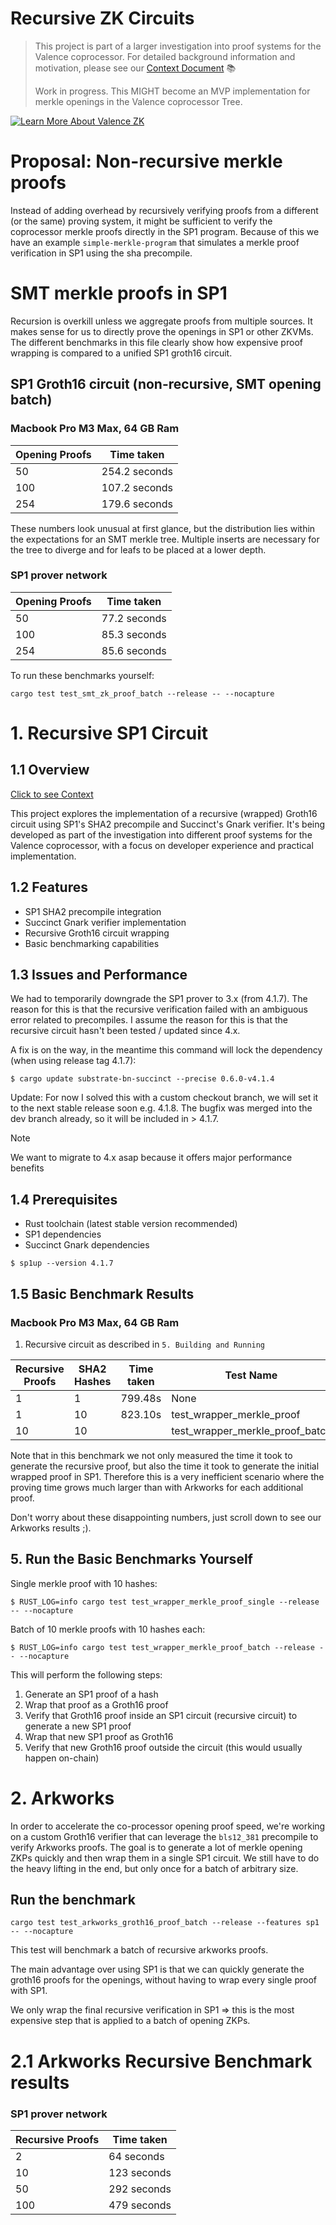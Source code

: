 # Recursive ZK Circuits

> This project is part of a larger investigation into proof systems for the Valence coprocessor. For detailed background information and motivation, please see our [Context Document](context.md) 📚
>
> Work in progress.
> This MIGHT become an MVP implementation for merkle openings
> in the Valence coprocessor Tree.

[![Learn More About Valence ZK](https://img.shields.io/badge/_Learn_More_About_Valence_ZK-2EA44F?style=for-the-badge&logo=github&logoColor=white)](context.md)

# Proposal: Non-recursive merkle proofs
Instead of adding overhead by recursively verifying proofs from a different (or the same) proving system,
it might be sufficient to verify the coprocessor merkle proofs directly in the SP1 program.
Because of this we have an example `simple-merkle-program` that simulates a merkle proof verification in SP1
using the sha precompile.

# SMT merkle proofs in SP1
Recursion is overkill unless we aggregate proofs from multiple sources.
It makes sense for us to directly prove the openings in SP1 or other
ZKVMs. The different benchmarks in this file clearly show
how expensive proof wrapping is compared to a unified SP1 groth16
circuit.
  
## SP1 Groth16 circuit (non-recursive, SMT opening batch)
### Macbook Pro M3 Max, 64 GB Ram
| Opening Proofs | Time taken |
|---|---|
| 50 |  254.2 seconds |
| 100 | 107.2 seconds | 
| 254 | 179.6 seconds |

These numbers look unusual at first glance,
but the distribution lies within the expectations
for an SMT merkle tree. Multiple inserts
are necessary for the tree to diverge and for leafs
to be placed at a lower depth.

### SP1 prover network
| Opening Proofs | Time taken |
|---|---|
| 50 |  77.2 seconds |
| 100 |  85.3 seconds |
| 254 |  85.6 seconds | 

To run these benchmarks yourself:

```shell
cargo test test_smt_zk_proof_batch --release -- --nocapture
```

# 1. Recursive SP1 Circuit

## 1.1 Overview
[Click to see Context](context.md)

This project explores the implementation of a recursive (wrapped) Groth16 circuit using SP1's SHA2 precompile and Succinct's Gnark verifier. It's being developed as part of the investigation into different proof systems for the Valence coprocessor, with a focus on developer experience and practical implementation.

## 1.2 Features

- SP1 SHA2 precompile integration
- Succinct Gnark verifier implementation
- Recursive Groth16 circuit wrapping
- Basic benchmarking capabilities


## 1.3 Issues and Performance

We had to temporarily downgrade the SP1 prover to 3.x (from 4.1.7).
The reason for this is that the recursive verification failed with an ambiguous 
error related to precompiles. I assume the reason for this is that the recursive 
circuit hasn't been tested / updated since 4.x.

A fix is on the way, in the meantime this command will lock the dependency (when using release tag 4.1.7):

```shell
$ cargo update substrate-bn-succinct --precise 0.6.0-v4.1.4
```

Update: For now I solved this with a custom checkout branch, we will set it to the next stable release soon
e.g. 4.1.8. The bugfix was merged into the dev branch already, so it will be included in > 4.1.7.

>[!NOTE]
> We want to migrate to 4.x asap because it offers major performance benefits

## 1.4 Prerequisites

- Rust toolchain (latest stable version recommended)
- SP1 dependencies
- Succinct Gnark dependencies

```shell
$ sp1up --version 4.1.7
```


## 1.5 Basic Benchmark Results
### Macbook Pro M3 Max, 64 GB Ram

1. Recursive circuit as described in `5. Building and Running`

| Recursive Proofs | SHA2 Hashes | Time taken | Test Name | 
|---|---|---|---|
| 1 | 1 | 799.48s | None |
| 1 | 10 | 823.10s | test_wrapper_merkle_proof |
| 10 | 10 |  | test_wrapper_merkle_proof_batch |

Note that in this benchmark we not only measured the time it took to generate the recursive proof,
but also the time it took to generate the initial wrapped proof in SP1. Therefore this is a very
inefficient scenario where the proving time grows much larger than with Arkworks for each additional
proof.

Don't worry about these disappointing numbers, just scroll down to see our Arkworks results ;).

## 5. Run the Basic Benchmarks Yourself

Single merkle proof with 10 hashes:

```shell
$ RUST_LOG=info cargo test test_wrapper_merkle_proof_single --release -- --nocapture
```

Batch of 10 merkle proofs with 10 hashes each:

```shell
$ RUST_LOG=info cargo test test_wrapper_merkle_proof_batch --release -- --nocapture
```

This will perform the following steps:

1. Generate an SP1 proof of a hash
2. Wrap that proof as a Groth16 proof
3. Verify that Groth16 proof inside an SP1 circuit (recursive circuit) to generate a new SP1 proof
4. Wrap that new SP1 proof as Groth16
5. Verify that new Groth16 proof outside the circuit (this would usually happen on-chain)


# 2. Arkworks 
In order to accelerate the co-processor opening proof speed, we're working on a custom Groth16 verifier
that can leverage the `bls12_381` precompile to verify Arkworks proofs. The goal is to generate a lot of
merkle opening ZKPs quickly and then wrap them in a single SP1 circuit. We still have to do the heavy lifting 
in the end, but only once for a batch of arbitrary size.


## Run the benchmark
```shell
cargo test test_arkworks_groth16_proof_batch --release --features sp1 -- --nocapture
```
This test will benchmark a batch of recursive arkworks proofs.

The main advantage over using SP1 is that we can quickly generate the groth16 proofs for the openings,
without having to wrap every single proof with SP1. 

We only wrap the final recursive verification in SP1 => this is the most expensive step that is applied
to a batch of opening ZKPs.

# 2.1 Arkworks Recursive Benchmark results

### SP1 prover network

| Recursive Proofs | Time taken |
|---|---|
| 2 | 64 seconds |
| 10 | 123 seconds |
| 50 | 292 seconds |
| 100 | 479 seconds | 